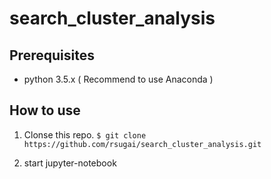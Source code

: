 # search_cluster_analysis

## Prerequisites
- python 3.5.x ( Recommend to use Anaconda )

## How to use
1. Clonse this repo. `$ git clone https://github.com/rsugai/search_cluster_analysis.git`

2. start jupyter-notebook
